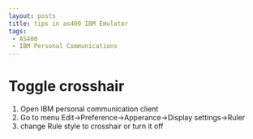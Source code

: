 ```yaml
---
layout: posts
title: tips in as400 IBM Emulator
tags:
 - AS400
 - IBM Personal Communications
---
```


# Toggle crosshair

1. Open IBM personal communication client
2. Go to menu Edit->Preference->Apperance->Display settings->Ruler
3. change Rule style to crosshair or turn it off
